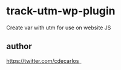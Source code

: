 # track-utm-wp-plugin
Create var with utm for use on website JS

## author
https://twitter.com/cdecarlos_

